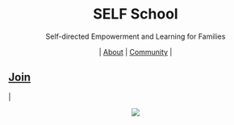 <h1 align="center">SELF School</h1>
<p align="center">Self-directed Empowerment and Learning for Families</p>
<p align="center">| <a href="">About</a> | <a href="">Community</a> | <a href=""><h2>Join</h2></a> |</p>

<p align="center"><img src="https://user-images.githubusercontent.com/38446/194170475-f9d39cd4-2a7a-445c-ac85-5f1f312b638b.png" /></p>
